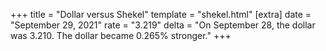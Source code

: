 +++
title = "Dollar versus Shekel"
template = "shekel.html"
[extra]
date = "September 29, 2021"
rate = "3.219"
delta = "On September 28, the dollar was 3.210. The dollar became 0.265% stronger."
+++
